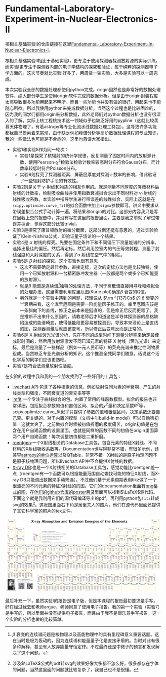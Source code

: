 # Fundamental-Laboratory-Experiment-in-Nuclear-Electronics-II

核相关基础实验I的仓库链接在这里[Fundamental-Laboratory-Experiment-in-Nuclear-Electronics-I](https://github.com/Xuanyiyiren/Fundamental-Laboratory-Experiment-in-Nuclear-Electronics)。

核相关基础实验II相比于基础实验I，更专注于使用探测器探测放射源的实际训练。而实验I更专注于探测器内部的电子学结构的探究和验证，属于纯粹的探测器电子学方面的。这次节奏就比实验I好多了，两周做一轮实验，大多是实验可以一周完成。

本次实验我全部的数据处理都使用python完成。origin固然也是非常好的数据处理软件，绝大部分学生是使用origin软件完成的数据分析。但是由于origin封装程度太高导致很多功能用起来不明所。而且一些功能也并没有做的很好，用起来也不能随心所欲。所以我使用python来完成数据分析。当然这个过程也是比较困难的，因为我的同学们都用origin来分析数据，此外老师们对python数据分析也没有很深入的了解，实际上核工程核技术这一领域似乎也缺乏好用的pypline（这就比较羡慕天体物理了，有着astropy等专业化流水线数据处理工具包）。这导致许多功能都我自己摸索着来实现，由于缺乏例如峰谱分析等高阶数据处理课程的专业知识，我的一些做法也可能是不合适的，这里也恳请大家指出。

- 实验1和实验8作为同一轮次：
  - 实验1是探究了核辐射的统计学规律，反复测量了固定时间内的放射源计数，使用Pearson-$\chi^2$检验法检验计数率较高时分布符合Gauss分布，而计数率较低时符合Poisson分布。
  - 实验8则探究了探测器距离、屏蔽层厚度对探测计数率的影响，借此验证了一些辐射防护手段的有效性。
- 实验2则是关于 $\gamma$-射线和物质的相互作用的。就是测量不同厚度的屏蔽材料后射线的计数率，绘制吸收曲线并使用指数衰减拟合求出不同材料对 $\gamma$-射线的线性吸收系数。本实验中指导学生进行带误差的线性拟合，实际上这就是在`scipy.optimize.curve_fit`的拟合函数中加上`sigma`参数即可。讲义中要求从带误差拟合公式手动计算一遍，将结果和origin的对比。这部分内容我只是写在里我上交的报告中，并没有写在这里的报告里面。主要是我之前就了解过带误差拟合，觉得这部分比较trivial。
- 实验3是探究了康普顿散射的微分截面，这部分倒还挺有意思的，通过实验验证了Klein-Nishina公式，即验证量子场论的一个结果。
- 实验4是 $\alpha$ 射线的探究。先要在固定条件下和不同偏压下测量能谱的分辨率，选择出最佳的偏压。然后再定标。然后利用腔室内的气压等效射程，测量了射线强度和入射深度的关系，得到了$\alpha$ 射线在空气中的射程。
- 实验5是 $\beta$ 射线的探究，这个实验也很有意思
  - 这次不需要确定最佳参数，直接定标，这次的定标方法也是比较独特，使用一个已知放射源和一台精密脉冲发生器（一般都是两个或多个已知能量的放射源）。
  - 就是$\beta$ 能谱是连续谱[^1]独特的处理方法，不同于离散谱直接用寻峰和峰拟合的处理办法，这里需要利用库里厄图(Kurie plot)确定$\beta$ 衰变的Q值。
  - 另外就是一个实验中遇到的问题，按理说从 $\rm ^{137}Cs$ 的 $\beta$ 衰变的半衰期来看，这个库里厄图是需要一阶能量因子修正的。库里厄图应该是一条斜向下的直线，修正之前本来是挺直的，但是修正后反而更弯了。我是推断不出来什么原因的，请教老师后才知道这是半导体探测器的晶格缺陷造成的能谱畸变，使得低能段更容易被探测到，导致本来理论上是直线的图，探测器测量后就应该变弯，所以修正后变弯反而是正常的。
- 实验6是 X 射线荧光光谱分析，先在不同的成型时间下测量分辨率来确定最佳成形时间的，然后用放射源激发不同已知元素的特征 X 射线（荧光光谱）来定标，最后是测量了一些样品（例如一元人民币等）的荧光光谱来推定性测物质组成。当然缺乏专业光谱分析的知识，这个推测全凭同学们随意。话说这个活化学系的同学们应该更熟吧。
- 实验7是符合法测量放射性活度。

[^1]:$\beta$ 衰变的连续谱问题是核物理以及高能物理中的具有里程碑意义重要话题。这在当时是极为轰动的，因为连续谱和能量量子化是直接矛盾的。当时对此有很多种解释，甚至有人放弃能量守恒定律。不过最终还是中微子的预言和发现解决了这个问题。

在实验的过程中我和我的一个朋友找到了一些好用的工具包：

- [livechart API](https://www-nds.iaea.org/relnsd/vcharthtml/api_v0_guide.html):包含了各种核素的信息，例如放射性同为素的半衰期，产生的射线类型和强度，不同衰变道的衰变率等等
- [lmfit](https://lmfit.github.io/lmfit-py/intro.html):一个专注于曲线拟合的包。内置了常用的峰函数模型。拟合的报告也非常详细，包括拟合参数的值和置信区间、拟合的$\chi^2$量和决定系数$R^2$等，scipy.optimize.curve_fit似乎只提供了参数的值和置信区间，决定系数还要自己算。更关键的，对于内置的模型（文档中叫build-in model）可以自动猜初值！这就太爽了，之前做拟合时候被初值折磨的极度痛苦，origin初值是在包含在用户自建函数的设置里面，也就是同样的函数不同的初值在origin里面算两个用户自建函数！每次调整初值都是二重折磨。
- [roentgen](https://roentgen.readthedocs.io/en/latest/index.html):一个X射线相关的Database工具包，包含元素的特征X射线、不同材料的X射线吸收系数等。Documentation也写得非常不错，有很多示例，还兼容[astropy的单位运算](https://docs.astropy.org/en/stable/units/)以及QTable，非常不错。X射线的是原子物理问题不是原子核物理问题，所以livechart API中不会提供X射线的数据。
- [X-ray DB](https://xraypy.github.io/XrayDB/):也是一个X射线相关的Database工具包，感觉功能比roentgen差一点（roentgen有一个函数可以根据能量范围自动查找可能的特征X射线，而X-ray DB只能调出数据来手动筛选）。不过他们基于元素周期表用tikz做了一个很漂亮的不同元素的特征X射线的的图，它们的documentation里面有[png格式的图](https://xraypy.github.io/XrayDB/periodictable.html#periodic-tables)，在[他们的github仓库的poster目录](https://github.com/xraypy/XrayDB/tree/master/poster)里面可以找到$\LaTeX$源代码。下面这个就是我利用它们的源代码编译导出的pdf，再利用python包`fitz`转成svg的效果[^2]。这张图里面右下角是居里夫人的照片，他们在源代码里面还提供了其它科学家的照片的tex文件。

[^2]:涉及$\LaTeX$公式的pdf转svg的效果好像大多都不怎么好，很多都存在字体的问题，当然这里面的问题就比较复杂了，我自己也不是很懂。

![Xray-Periodic](XrayData-with-periodic-table/Xray-Periodic.svg)

最后补充一下，虽然实验I的报告是电子版，但是本课程的报告最初要求是手写。好在经过我去和老师argue，老师同意了使用电子报告。我的第一个实验（实验7）是手写的，所以里面并没有提供电子报告，而且由于我不是很乐意手写报告，这一个实验的分析也做的比较简单。
